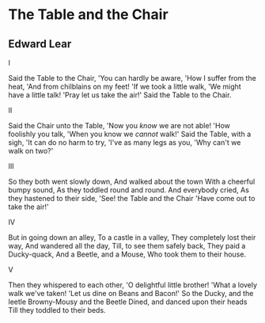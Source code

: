 # The Table and the Chair
## Edward Lear
I

Said the Table to the Chair,
'You can hardly be aware,
'How I suffer from the heat,
'And from chilblains on my feet!
'If we took a little walk,
'We might have a little talk!
'Pray let us take the air!'
Said the Table to the Chair.


II

Said the Chair unto the Table,
'Now you _know_ we are not able!
'How foolishly you talk,
'When you know we _cannot_ walk!'
Said the Table, with a sigh,
'It can do no harm to try,
'I've as many legs as you,
'Why can't we walk on two?'


III

So they both went slowly down,
And walked about the town
With a cheerful bumpy sound,
As they toddled round and round.
And everybody cried,
As they hastened to their side,
'See! the Table and the Chair
'Have come out to take the air!'


IV

But in going down an alley,
To a castle in a valley,
They completely lost their way,
And wandered all the day,
Till, to see them safely back,
They paid a Ducky-quack,
And a Beetle, and a Mouse,
Who took them to their house.


V

Then they whispered to each other,
'O delightful little brother!
'What a lovely walk we've taken!
'Let us dine on Beans and Bacon!'
So the Ducky, and the leetle
Browny-Mousy and the Beetle
Dined, and danced upon their heads
Till they toddled to their beds.